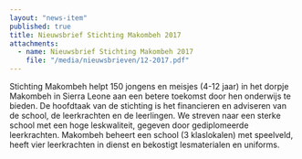 ```yaml
---
layout: "news-item"
published: true
title: Nieuwsbrief Stichting Makombeh 2017
attachments:
  - name: Nieuwsbrief Stichting Makombeh 2017
    file: "/media/nieuwsbrieven/12-2017.pdf"
---
```


Stichting Makombeh helpt 150 jongens en meisjes (4-12 jaar) in het dorpje
Makombeh in Sierra Leone aan een betere toekomst door hen onderwijs te
bieden. De hoofdtaak van de stichting is het financieren en adviseren van de
school, de leerkrachten en de leerlingen. We streven naar een sterke
school met een hoge leskwaliteit, gegeven door gediplomeerde
leerkrachten. Makombeh beheert een school (3 klaslokalen) met speelveld,
heeft vier leerkrachten in dienst en bekostigt lesmaterialen en uniforms.

